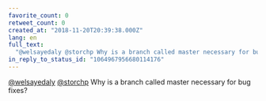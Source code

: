 ```yaml
---
favorite_count: 0
retweet_count: 0
created_at: "2018-11-20T20:39:38.000Z"
lang: en
full_text:
  "@welsayedaly @storchp Why is a branch called master necessary for bug fixes?"
in_reply_to_status_id: "1064967956680114176"
---
```


[@welsayedaly](https://twitter.com/welsayedaly)
[@storchp](https://twitter.com/storchp) Why is a branch called master necessary
for bug fixes?
